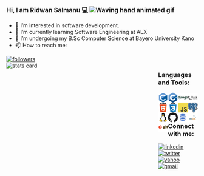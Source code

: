 ### Hi, I am Ridwan Salmanu 💻 <img src="https://raw.githubusercontent.com/nixin72/nixin72/master/wave.gif" alt="Waving hand animated gif" height="45" width="45" />

- 👀 I’m interested in software development.
- 🌱 I’m currently learning Software Engineering at ALX
- 🔭 I’m undergoing my B.Sc Computer Science at Bayero University Kano
- 📫 How to reach me:


<a href="https://github.com/salmanuridwan">
    <img alt="followers" title="Follow me on Github" src="https://img.shields.io/github/followers/salmanuridwan?color=236ad3&labelColor=1155ba&style=for-the-badge&logo=github&label=Follow"/></a>


</br>
<a href="https://github.com/salmanuridwan">
    <img align="left" alt= "stats card" height="350" width="400" src="https://github-readme-streak-stats.herokuapp.com/?user=salmanuridwan&theme=radical">
</a>


### Languages and Tools:

<img align="left" src="https://raw.githubusercontent.com/devicons/devicon/master/icons/c/c-original.svg" alt="c" width="26px" /> </a> 

<img align="left" src="https://raw.githubusercontent.com/devicons/devicon/master/icons/cplusplus/cplusplus-original.svg" alt="cplusplus" width="26px"/>

<img align="left" src="https://raw.githubusercontent.com/github/explore/80688e429a7d4ef2fca1e82350fe8e3517d3494d/topics/django/django.png" alt="django" width="26px"/>

<img align="left" src="https://raw.githubusercontent.com/github/explore/80688e429a7d4ef2fca1e82350fe8e3517d3494d/topics/flask/flask.png" alt="flask" width="26px"/>

<img align="left" alt="HTML5" width="26px" src="https://raw.githubusercontent.com/github/explore/80688e429a7d4ef2fca1e82350fe8e3517d3494d/topics/html/html.png" />

<img align="left" alt="CSS3" width="26px" src="https://raw.githubusercontent.com/github/explore/80688e429a7d4ef2fca1e82350fe8e3517d3494d/topics/css/css.png" />

<img align="left" alt="JavaScript" width="26px" src="https://raw.githubusercontent.com/github/explore/80688e429a7d4ef2fca1e82350fe8e3517d3494d/topics/javascript/javascript.png" />

<img align="left" alt="postgres" width="26px" src="https://raw.githubusercontent.com/github/explore/80688e429a7d4ef2fca1e82350fe8e3517d3494d/topics/postgresql/postgresql.png" />

<img align="left" alt="linux" width="26px" src="https://raw.githubusercontent.com/github/explore/80688e429a7d4ef2fca1e82350fe8e3517d3494d/topics/linux/linux.png" />

<img align="left" alt="GitHub" width="26px" src="https://raw.githubusercontent.com/github/explore/78df643247d429f6cc873026c0622819ad797942/topics/github/github.png" />

<img align="left" alt="SQL" width="26px" src="https://raw.githubusercontent.com/github/explore/80688e429a7d4ef2fca1e82350fe8e3517d3494d/topics/sql/sql.png" />

<img align="left" alt="MySQL" width="26px" src="https://raw.githubusercontent.com/github/explore/80688e429a7d4ef2fca1e82350fe8e3517d3494d/topics/mysql/mysql.png" />

<img align="left" alt="Git" width="26px" src="https://raw.githubusercontent.com/github/explore/80688e429a7d4ef2fca1e82350fe8e3517d3494d/topics/git/git.png" />

<br>

### Connect with me:

 <a href="https://linkedin.com/in/salmanuridwan">
    <img alt="linkedin" title="connect with me" src="https://img.shields.io/badge/connect%20with%20me-Linkedin-blue?style=for-the-badge&logo=linkedin"/></a>
 <a href="https://twitter.com/salmanu_ridwan">
    <img alt="twitter" title="follow me" src="https://img.shields.io/badge/follow%20me-Twitter-blue?style=for-the-badge&logo=twitter"/>
</a>
<a href="mailto:ridwan.salmanu96@yahoo.com">
    <img alt="yahoo" title="send mail" src="https://img.shields.io/badge/Yahoo-yahoo-blue?style=for-the-badge&logo=yahoo"/>
</a>
<a href="mailto:ridwansalmanu96@gmail.com">
    <img alt="gmail" title="send mail" src="https://img.shields.io/badge/Gmail-gmail-red?style=for-the-badge&logo=gmail"/>
</a>
